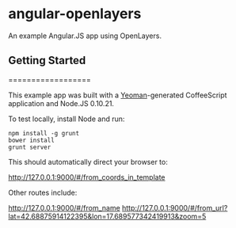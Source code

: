 angular-openlayers
==================

An example Angular.JS app using OpenLayers.

## Getting Started
==================

This example app was built with a [Yeoman](http://yeoman.io/)-generated CoffeeScript application and Node.JS 0.10.21.

To test locally, install Node and run: 

```shell
npm install -g grunt
bower install
grunt server
```

This should automatically direct your browser to:

http://127.0.0.1:9000/#/from_coords_in_template

Other routes include:

http://127.0.0.1:9000/#/from_name
http://127.0.0.1:9000/#/from_url?lat=42.68875914122395&lon=17.689577342419913&zoom=5
